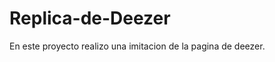 # <h1>Replica-de-<strong>Deezer</strong></h1>
En este proyecto realizo una imitacion de la pagina de deezer.
